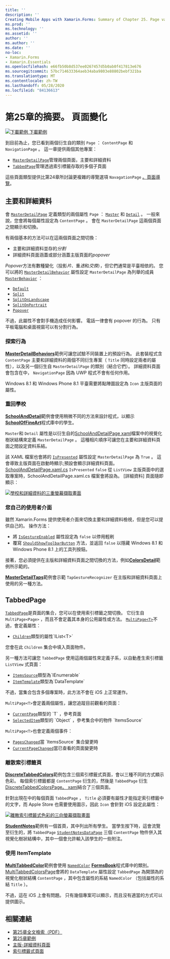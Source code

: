 ```yaml
---
title: ''
description: ''
Creating Mobile Apps with Xamarin.Forms: Summary of Chapter 25. Page varieties''
ms.prod: ''
ms.technology: ''
ms.assetid: ''
author: ''
ms.author: ''
ms.date: ''
no-loc:
- Xamarin.Forms
- Xamarin.Essentials
ms.openlocfilehash: e66fb50b8d537ee0267457d5b0ab0f417813e676
ms.sourcegitcommit: 57bc714633364aeb34aba9803e88802bebf321ba
ms.translationtype: MT
ms.contentlocale: zh-TW
ms.lasthandoff: 05/28/2020
ms.locfileid: "84136613"
---
```

# <a name="summary-of-chapter-25-page-varieties"></a>第25章的摘要。 頁面變化

[![下載範例 ](~/media/shared/download.png) 下載範例](https://github.com/xamarin/xamarin-forms-book-samples/tree/master/Chapter25)

到目前為止，您已看到兩個衍生自的類別 `Page` ： `ContentPage` 和 `NavigationPage` 。 這一章提供兩個其他專案：

- [`MasterDetailPage`](xref:Xamarin.Forms.MasterDetailPage)管理兩個頁面，主要和詳細資料
- [`TabbedPage`](xref:Xamarin.Forms.TabbedPage)管理透過索引標籤存取的多個子頁面

這些頁面類型提供比第24章所討論更複雜的導覽選項 `NavagationPage` [。頁面導覽](~/xamarin-forms/creating-mobile-apps-xamarin-forms/summaries/chapter24.md)。

## <a name="master-and-detail"></a>主要和詳細資料

會 [`MasterDetailPage`](xref:Xamarin.Forms.MasterDetailPage) 定義類型的兩個屬性 `Page` ： [`Master`](xref:Xamarin.Forms.MasterDetailPage.Master) 和 [`Detail`](xref:Xamarin.Forms.MasterDetailPage.Detail) 。 一般來說，您會將每個屬性設定為 `ContentPage` 。 會在 `MasterDetailPage` 這兩個頁面之間顯示和切換。

有兩個基本的方法可以在這兩個頁面之間切換：

- 主要和詳細資料並存的*分割*
- 詳細資料頁面涵蓋或部分涵蓋主版頁面的*popover*

*Popover*方法有數種變化（投影*片*、重*迭*和*交換*），但它們通常是平臺相依的。 您可以將的 [`MasterDetailBehavior`](xref:Xamarin.Forms.MasterDetailPage.MasterBehavior) 屬性設定 `MasterDetailPage` 為列舉的成員 [`MasterBehavior`](xref:Xamarin.Forms.MasterBehavior) ：

- [`Default`](xref:Xamarin.Forms.MasterBehavior.Default)
- [`Split`](xref:Xamarin.Forms.MasterBehavior.Split)
- [`SplitOnLandscape`](xref:Xamarin.Forms.MasterBehavior.SplitOnLandscape)
- [`SplitOnPortrait`](xref:Xamarin.Forms.MasterBehavior.SplitOnPortrait)
- [`Popover`](xref:Xamarin.Forms.MasterBehavior.Popover)

不過，此屬性不會對手機造成任何影響。 電話一律會有 popover 的行為。 只有平板電腦和桌面視窗可以有分割行為。

### <a name="exploring-the-behaviors"></a>探索行為

[**MasterDetailBehaviors**](https://github.com/xamarin/xamarin-forms-book-samples/tree/master/Chapter25/MasterDetailBehaviors)範例可讓您試驗不同裝置上的預設行為。 此套裝程式含 `ContentPage` 主要和詳細資料的兩個不同衍生專案（ `Title` 同時設定兩者的屬性），以及另一個衍生自 `MasterDetailPage` 的類別（結合它們）。 詳細資料頁面會包含在中， `NavigationPage` 因為 UWP 程式不會有任何作用。

Windows 8.1 和 Windows Phone 8.1 平臺需要將點陣圖設定為 `Icon` 主版頁面的屬性。

### <a name="back-to-school"></a>重回學校

[**SchoolAndDetail**](https://github.com/xamarin/xamarin-forms-book-samples/tree/master/Chapter25/SchoolAndDetail)範例會使用稍微不同的方法來設計程式，以顯示[**SchoolOfFineArt**](https://github.com/xamarin/xamarin-forms-book-samples/tree/master/Libraries/SchoolOfFineArt)程式庫中的學生。

`Master`和 `Detail` 屬性是以衍生自的[SchoolAndDetailPage xaml](https://github.com/xamarin/xamarin-forms-book-samples/blob/master/Chapter25/SchoolAndDetail/SchoolAndDetail/SchoolAndDetail/SchoolAndDetailPage.xaml)檔案中的視覺化樹狀結構來定義 `MasterDetailPage` 。 這種相片順序可讓您在主要和詳細資料頁面之間設定資料系結。

該 XAML 檔案也會將的 [`IsPresented`](xref:Xamarin.Forms.MasterDetailPage.IsPresented) 屬性設定 `MasterDetailPage` 為 `True` 。 這會導致主版頁面在啟動時顯示;預設會顯示詳細資料頁面。 [SchoolAndDetailPage.xaml.cs](https://github.com/xamarin/xamarin-forms-book-samples/blob/master/Chapter25/SchoolAndDetail/SchoolAndDetail/SchoolAndDetail/SchoolAndDetailPage.xaml.cs) `IsPresented` `false` 從 `ListView` 主版頁面中的選取專案時，SchoolAndDetailPage.xaml.cs 檔案會將設為。 [詳細資料] 頁面隨即顯示：

[![學校和詳細資料的三重螢幕擷取畫面](images/ch25fg09-small.png "MasterDetailPage 的詳細資料頁面")](images/ch25fg09-large.png#lightbox "MasterDetailPage 的詳細資料頁面")

### <a name="your-own-user-interface"></a>您自己的使用者介面

雖然 Xamarin.Forms 提供使用者介面來切換主要和詳細資料檢視，但是您可以提供自己的。 操作方法：

- 將 [`IsGestureEnabled`](xref:Xamarin.Forms.MasterDetailPage.IsGestureEnabled) 屬性設定為 `false` 以停用輕刷
- 覆寫 [`ShouldShowToolbarButton`](xref:Xamarin.Forms.MasterDetailPage.ShouldShowToolbarButton) 方法，並返回 `false` 以隱藏 Windows 8.1 和 Windows Phone 8.1 上的工具列按鈕。

接著，您必須提供在主版和詳細資料頁面之間切換的方法，例如[**ColorsDetail**](https://github.com/xamarin/xamarin-forms-book-samples/tree/master/Chapter25/ColorsDetails)範例所示範的。

[**MasterDetailTaps**](https://github.com/xamarin/xamarin-forms-book-samples/tree/master/Chapter25/MasterDetailTaps)範例會示範 `TapGestureRecognizer` 在主版和詳細資料頁面上使用的另一種方法。

## <a name="tabbedpage"></a>TabbedPage

[`TabbedPage`](xref:Xamarin.Forms.TabbedPage)是頁面的集合，您可以在使用索引標籤之間切換。 它衍生自 `MultiPage<Page>` ，而且不會定義其本身的公用屬性或方法。 [`MultiPage<T>`](xref:Xamarin.Forms.MultiPage`1)不過，會定義屬性：

- [`Children`](xref:Xamarin.Forms.MultiPage`1.Children)類型的屬性`IList<T>`

您會在此 `Children` 集合中填入頁面物件。

另一種方法可讓您 `TabbedPage` 使用這兩個屬性來定義子系，以自動產生索引標籤 `ListView` 式頁面：

- [`ItemsSource`](xref:Xamarin.Forms.MultiPage`1.ItemsSource)類型為`IEnumerable`
- [`ItemTemplate`](xref:Xamarin.Forms.MultiPage`1.ItemTemplate)類型為`DataTemplate`

不過，當集合包含多個專案時，此方法不會在 iOS 上正常運作。

`MultiPage<T>`會定義兩個屬性，讓您追蹤目前觀看的頁面：

- [`CurrentPage`](xref:Xamarin.Forms.MultiPage`1.CurrentPage)類型的 `T` ，參考頁面
- [`SelectedItem`](xref:Xamarin.Forms.MultiPage`1.SelectedItem)類型的 `Object` ，參考集合中的物件 `ItemsSource`

`MultiPage<T>`也會定義兩個事件：

- [`PagesChanged`](xref:Xamarin.Forms.MultiPage`1.PagesChanged)當 `ItemsSource` 集合變更時
- [`CurrentPageChanged`](xref:Xamarin.Forms.MultiPage`1.CurrentPageChanged)當已查看的頁面變更時

### <a name="discrete-tab-pages"></a>離散索引標籤頁

[**DiscreteTabbedColors**](https://github.com/xamarin/xamarin-forms-book-samples/tree/master/Chapter25/DiscreteTabbedColors)範例包含三個索引標籤式頁面，會以三種不同的方式顯示色彩。 每個索引標籤都是 `ContentPage` 衍生的，然後是 `TabbedPage` 衍生[DiscreteTabbedColorsPage。 xaml](https://github.com/xamarin/xamarin-forms-book-samples/blob/master/Chapter25/DiscreteTabbedColors/DiscreteTabbedColors/DiscreteTabbedColors/DiscreteTabbedColorsPage.xaml)結合了三個頁面。

針對出現在中的每個頁面 `TabbedPage` ， `Title` 必須要有屬性才能指定索引標籤中的文字，而 Apple Store 也需要使用圖示，因此 `Icon` 會針對 iOS 設定此屬性：

[![離散索引標籤式色彩的三向螢幕擷取畫面](images/ch25fg13-small.png "TabbedPage")](images/ch25fg13-large.png#lightbox "TabbedPage")

[**StudentNotes**](https://github.com/xamarin/xamarin-forms-book-samples/tree/master/Chapter25/StudentNotes)範例有一個首頁，其中列出所有學生。 當學生按下時，這會流覽至衍生的，將 `TabbedPage` [`StudentNotesDataPage`](https://github.com/xamarin/xamarin-forms-book-samples/blob/master/Chapter25/StudentNotes/StudentNotes/StudentNotes/StudentNotesDataPage.xaml) 三個 `ContentPage` 物件併入其視覺化樹狀結構中，其中一個會允許輸入該學生的一些附注。

### <a name="using-an-itemtemplate"></a>使用 ItemTemplate

[**MultiTabbedColor**](https://github.com/xamarin/xamarin-forms-book-samples/tree/master/Chapter25/MultiTabbedColors)範例會使用 [`NamedColor`](https://github.com/xamarin/xamarin-forms-book-samples/blob/master/Libraries/Xamarin.FormsBook.Toolkit/Xamarin.FormsBook.Toolkit/NamedColor.cs) [**FormsBook**](https://github.com/xamarin/xamarin-forms-book-samples/tree/master/Libraries/Xamarin.FormsBook.Toolkit)程式庫中的類別。 [MultiTabbedColorsPage](https://github.com/xamarin/xamarin-forms-book-samples/blob/master/Chapter25/MultiTabbedColors/MultiTabbedColors/MultiTabbedColors/MultiTabbedColorsPage.xaml)會將的 `DataTemplate` 屬性設定 `TabbedPage` 為開頭為的視覺化樹狀結構 `ContentPage` ，其中包含屬性的系結 `NamedColor` （包括屬性的系結 `Title` ）。

不過，這在 iOS 上會有問題。 只有幾個專案可以顯示，而且沒有適當的方式可以提供圖示。

## <a name="related-links"></a>相關連結

- [第25章全文檢索（PDF）](https://download.xamarin.com/developer/xamarin-forms-book/XamarinFormsBook-Ch25-Apr2016.pdf)
- [第25章範例](https://github.com/xamarin/xamarin-forms-book-samples/tree/master/Chapter25)
- [主版-詳細資料頁面](~/xamarin-forms/app-fundamentals/navigation/master-detail-page.md)
- [索引標籤式頁面](~/xamarin-forms/app-fundamentals/navigation/tabbed-page.md)
